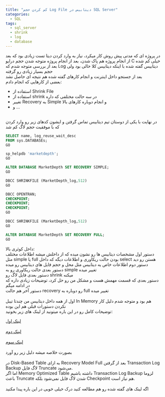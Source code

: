 ```yaml
---
title: "کم کردن حجم Log File دیتابیس در SQL Server"
categories:
  - SQL
tags:
  - sql_server
  - shrink
  - log
  - database
---
```


در پروژه ای که مدتی پیش روش کار میکرد، نیاز به وارد کردن دیتا تست زیادی بود که بعد از انجام پروژه هم پاک شدن، بعد از انجام پروژه متوجه شدن حجم درایو C خیلی کم شده
<br />
بعد از بررسی متوجه شدم که Log دیتابیس گفته شده با اینکه دیتابیس کلا خالی بود ولی حجم بسیار زیادی رو گرفته
<br />
بعد از جستجو داخل اینترنت و انجام کارهای گفته شده هم نتیجه ای حاصل نشد
<br />
بعضی از کارهایی که انجام دادم:
<br />

- استفاده از Shrink File
- استفاده از shrink در سه حالت مختلفی که داره
- تغییر Recovery به Simple و انجام دوباره کارهای بالا
- و ...

<br />
در نهایت با یکی از دوستان تیم دیتابیس تماس گرفتن و ایشون کدهای زیر رو وارد کردن که با موفقیت حجم لاگ کم شد
<br />

```sql
SELECT name, log_reuse_wait_desc
FROM sys.DATABASEs;
GO

sp_helpdb 'marketdepth';
GO

ALTER DATABASE MarketDepth SET RECOVERY SIMPLE;
GO

DBCC SHRINKFILE (MarketDepth_log,512)
GO

DBCC OPENTRAN;
CHECKPOINT;
CHECKPOINT;
CHECKPOINT;
GO

DBCC SHRINKFILE (MarketDepth_log,512)
GO

ALTER DATABASE MarketDepth SET RECOVERY FULL;
GO
```

داخل کوئری بالا:
<br />
دستور اول مشخصات دیتابیس ها رو نشون میده که از داخلش میشه اطلاعات مختلف مثل simple یا full بودن حالت ریکاوری و اطلاعات دیگه که داخل select هستن رو دید
<br />
دستور دوم اطلاعات خاص یه دیتابیس مثل محل و حجم فایل های دیتابیس رو میده
<br />
دستور بعدی حالت ریکاوری رو به simple تغییر میده
<br />
دستور بعدی فایل لاگ رو shrink میکنه
<br />
دستور بعدی که قسمت مهمش هست و مشکل من رو حل کرد، توضیحات زیادی داره که در ادامه میگم
<br />
دستور آخر هم حالت recovery رو دوباره به full تغییر میده
<br />
<br />
اول از همه داخل دیتابیس من چندتا تیبل In Memory هم بود و متوجه شدم دلیل کار نکردن دستورات قبلی هم این بوده
<br />
توضیحات کامل رو در این باره میتونید از لینک های زیر بخونید:
<br />

[لینک اول](https://www.dntips.ir/post/1731/%d8%a8%d8%a7%d8%b2%db%8c%d8%a7%d8%a8%db%8c-%d9%be%d8%a7%db%8c%da%af%d8%a7%d9%87-%d8%af%d8%a7%d8%af%d9%87-database-recovery)  
<br />
[لینک دوم](https://nikamooz.com/checkpoint-in-memory/)  
<br />
[لینک سوم](https://nikamooz.com/checkpoint-how-it-works-and-what-the-log/)  
<br />
بصورت خلاصه میشه دلیل زیر رو آورد
<br />
<br />
در Disk-Based Table به ازای Recovery Model Full بعد از گرفتن Transaction Log Backup لاگ فایل Truncate می‌شود.
<br />
اما اگر Memory Optimized Table داشته باشیم Transaction Log Backup لزوما باعث Truncate شدن لاگ فایل نمی‌شود بلکه Checkpoint هم نیاز است.
<br />
<br />
اگه لینک های گفته شده رو هم مطالعه کنید درک خیلی خوبی در این باره پیدا مکنید

